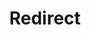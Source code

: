 ﻿---
layout: src/layouts/Redirect.astro
title: Redirect
redirect: https://octopus.com/docs/octopus-rest-api/cli/octopus-account-azure-list
pubDate:  2023-01-01
navSearch: false
navSitemap: false
navMenu: false
---
